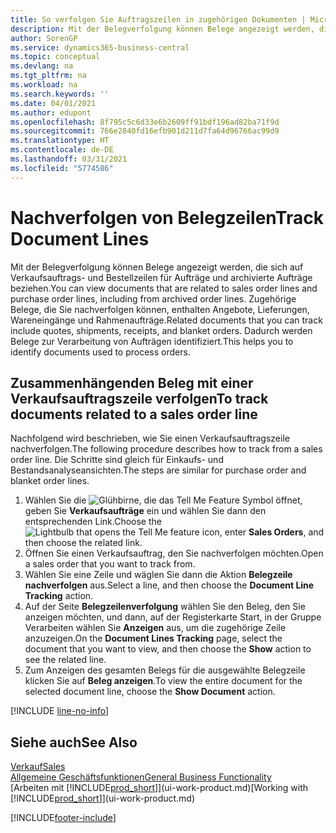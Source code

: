 ```yaml
---
title: So verfolgen Sie Auftragszeilen in zugehörigen Dokumenten | Microsoft Docs
description: Mit der Belegverfolgung können Belege angezeigt werden, die sich auf Verkaufsauftrags- und Bestellzeilen für Aufträge und archivierte Aufträge beziehen. Zugehörige Belege, die Sie nachverfolgen können, enthalten Angebote, Lieferungen, Wareneingänge und Rahmenaufträge. Dadurch werden Belege zur Verarbeitung von Aufträgen identifiziert.
author: SorenGP
ms.service: dynamics365-business-central
ms.topic: conceptual
ms.devlang: na
ms.tgt_pltfrm: na
ms.workload: na
ms.search.keywords: ''
ms.date: 04/01/2021
ms.author: edupont
ms.openlocfilehash: 8f795c5c6d33e6b2609ff91bdf196ad82ba71f9d
ms.sourcegitcommit: 766e2840fd16efb901d211d7fa64d96766ac99d9
ms.translationtype: HT
ms.contentlocale: de-DE
ms.lasthandoff: 03/31/2021
ms.locfileid: "5774586"
---
```

# <a name="track-document-lines"></a><span data-ttu-id="f6ebd-105">Nachverfolgen von Belegzeilen</span><span class="sxs-lookup"><span data-stu-id="f6ebd-105">Track Document Lines</span></span>
<span data-ttu-id="f6ebd-106">Mit der Belegverfolgung können Belege angezeigt werden, die sich auf Verkaufsauftrags- und Bestellzeilen für Aufträge und archivierte Aufträge beziehen.</span><span class="sxs-lookup"><span data-stu-id="f6ebd-106">You can view documents that are related to sales order lines and purchase order lines, including from archived order lines.</span></span> <span data-ttu-id="f6ebd-107">Zugehörige Belege, die Sie nachverfolgen können, enthalten Angebote, Lieferungen, Wareneingänge und Rahmenaufträge.</span><span class="sxs-lookup"><span data-stu-id="f6ebd-107">Related documents that you can track include quotes, shipments, receipts, and blanket orders.</span></span> <span data-ttu-id="f6ebd-108">Dadurch werden Belege zur Verarbeitung von Aufträgen identifiziert.</span><span class="sxs-lookup"><span data-stu-id="f6ebd-108">This helps you to identify documents used to process orders.</span></span>  

## <a name="to-track-documents-related-to-a-sales-order-line"></a><span data-ttu-id="f6ebd-109">Zusammenhängenden Beleg mit einer Verkaufsauftragszeile verfolgen</span><span class="sxs-lookup"><span data-stu-id="f6ebd-109">To track documents related to a sales order line</span></span>
<span data-ttu-id="f6ebd-110">Nachfolgend wird beschrieben, wie Sie einen Verkaufsauftragszeile nachverfolgen.</span><span class="sxs-lookup"><span data-stu-id="f6ebd-110">The following procedure describes how to track from a sales order line.</span></span> <span data-ttu-id="f6ebd-111">Die Schritte sind gleich für Einkaufs- und Bestandsanalyseansichten.</span><span class="sxs-lookup"><span data-stu-id="f6ebd-111">The steps are similar for purchase order and blanket order lines.</span></span>

1.  <span data-ttu-id="f6ebd-112">Wählen Sie die ![Glühbirne, die das Tell Me Feature](media/ui-search/search_small.png "Was möchten Sie tun?") Symbol öffnet, geben Sie **Verkaufsaufträge** ein und wählen Sie dann den entsprechenden Link.</span><span class="sxs-lookup"><span data-stu-id="f6ebd-112">Choose the ![Lightbulb that opens the Tell Me feature](media/ui-search/search_small.png "Tell me what you want to do") icon, enter **Sales Orders**, and then choose the related link.</span></span>  
2.  <span data-ttu-id="f6ebd-113">Öffnen Sie einen Verkaufsauftrag, den Sie nachverfolgen möchten.</span><span class="sxs-lookup"><span data-stu-id="f6ebd-113">Open a sales order that you want to track from.</span></span>  
3.  <span data-ttu-id="f6ebd-114">Wählen Sie eine Zeile und wäglen Sie dann die Aktion **Belegzeile nachverfolgen** aus.</span><span class="sxs-lookup"><span data-stu-id="f6ebd-114">Select a line, and then choose the **Document Line Tracking** action.</span></span>
4. <span data-ttu-id="f6ebd-115">Auf der Seite **Belegzeilenverfolgung** wählen Sie den Beleg, den Sie anzeigen möchten, und dann, auf der Registerkarte Start, in der Gruppe Verarbeiten wählen Sie **Anzeigen** aus, um die zugehörige Zeile anzuzeigen.</span><span class="sxs-lookup"><span data-stu-id="f6ebd-115">On the **Document Lines Tracking** page, select the document that you want to view, and then choose the **Show** action to see the related line.</span></span>
5. <span data-ttu-id="f6ebd-116">Zum Anzeigen des gesamten Belegs für die ausgewählte Belegzeile klicken Sie auf **Beleg anzeigen**.</span><span class="sxs-lookup"><span data-stu-id="f6ebd-116">To view the entire document for the selected document line, choose the **Show Document** action.</span></span>

[!INCLUDE [line-no-info](includes/line-no-info.md)]

## <a name="see-also"></a><span data-ttu-id="f6ebd-117">Siehe auch</span><span class="sxs-lookup"><span data-stu-id="f6ebd-117">See Also</span></span>
[<span data-ttu-id="f6ebd-118">Verkauf</span><span class="sxs-lookup"><span data-stu-id="f6ebd-118">Sales</span></span>](sales-manage-sales.md)  
[<span data-ttu-id="f6ebd-119">Allgemeine Geschäftsfunktionen</span><span class="sxs-lookup"><span data-stu-id="f6ebd-119">General Business Functionality</span></span>](ui-across-business-areas.md)  
<span data-ttu-id="f6ebd-120">[Arbeiten mit [!INCLUDE[prod_short](includes/prod_short.md)]](ui-work-product.md)</span><span class="sxs-lookup"><span data-stu-id="f6ebd-120">[Working with [!INCLUDE[prod_short](includes/prod_short.md)]](ui-work-product.md)</span></span>


[!INCLUDE[footer-include](includes/footer-banner.md)]